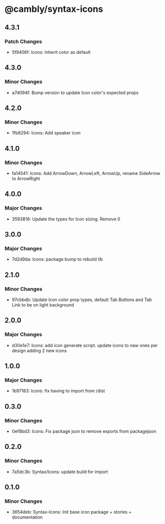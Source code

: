 # @cambly/syntax-icons

## 4.3.1

### Patch Changes

- 5f9406f: Icons: Inherit color as default

## 4.3.0

### Minor Changes

- a7d094f: Bump version to update Icon color's expected props

## 4.2.0

### Minor Changes

- 1fb8294: Icons: Add speaker icon

## 4.1.0

### Minor Changes

- fa14541: Icons: Add ArrowDown, ArrowLeft, ArrowUp, rename SideArrow to ArrowRight

## 4.0.0

### Major Changes

- 3593816: Update the types for Icon sizing. Remove 0

## 3.0.0

### Major Changes

- 7d2d9da: Icons: package bump to rebuild lib

## 2.1.0

### Minor Changes

- 97cbbdb: Update Icon color prop types, default Tab Buttons and Tab Link to be on light background

## 2.0.0

### Major Changes

- d30e1e7: Icons: add icon generate script.
  update icons to new ones per design
  adding 2 new icons

## 1.0.0

### Major Changes

- 1b97183: Icons: fix having to import from /dist

## 0.3.0

### Minor Changes

- 0ef8bd3: Icons: Fix package json to remove exports from packagejson

## 0.2.0

### Minor Changes

- 7a5dc3b: Syntax/Icons: update build for import

## 0.1.0

### Minor Changes

- 3654deb: Syntax-Icons: Init base icon package + stories + documentation
